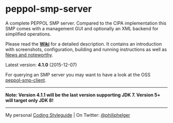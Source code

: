 # peppol-smp-server
A complete PEPPOL SMP server. Compared to the CIPA implementation this SMP comes with a management GUI and optionally an XML backend for simplified operations.

Please read the **[Wiki](https://github.com/phax/peppol-smp-server/wiki)** for a detailed description. It contains an introduction with screenshots, configuration, building and running instructions as well as [News and noteworthy](https://github.com/phax/peppol-smp-server/wiki/News-and-noteworthy).

Latest version: **4.1.0** (2015-12-07)

For querying an SMP server you may want to have a look at the OSS [peppol-smp-client](https://github.com/phax/peppol-commons/).

---

**Note: Version 4.1.1 will be the last version supporting JDK 7. Version 5+ will target only JDK 8!** 

---

My personal [Coding Styleguide](https://github.com/phax/meta/blob/master/CodeingStyleguide.md) |
On Twitter: <a href="https://twitter.com/philiphelger">@philiphelger</a>

